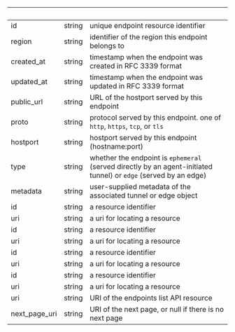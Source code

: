 <!-- Code generated for API Clients. DO NOT EDIT. -->

| &nbsp; | &nbsp; | &nbsp; |
|---|---|---|
| id | string | unique endpoint resource identifier |
| region | string | identifier of the region this endpoint belongs to |
| created_at | string | timestamp when the endpoint was created in RFC 3339 format |
| updated_at | string | timestamp when the endpoint was updated in RFC 3339 format |
| public_url | string | URL of the hostport served by this endpoint |
| proto | string | protocol served by this endpoint. one of `http`, `https`, `tcp`, or `tls` |
| hostport | string | hostport served by this endpoint (hostname:port) |
| type | string | whether the endpoint is `ephemeral` (served directly by an agent-initiated tunnel) or `edge` (served by an edge) |
| metadata | string | user-supplied metadata of the associated tunnel or edge object |
| id | string | a resource identifier |
| uri | string | a uri for locating a resource |
| id | string | a resource identifier |
| uri | string | a uri for locating a resource |
| id | string | a resource identifier |
| uri | string | a uri for locating a resource |
| id | string | a resource identifier |
| uri | string | a uri for locating a resource |
| uri | string | URI of the endpoints list API resource |
| next_page_uri | string | URI of the next page, or null if there is no next page |